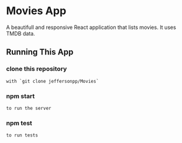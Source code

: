 # Movies App
A beautifull and responsive React application that lists movies. It uses TMDB data. 


## Running This App

### clone this repository
    with `git clone jeffersonpp/Movies`

### npm start
    to run the server

### npm test 
    to run tests
